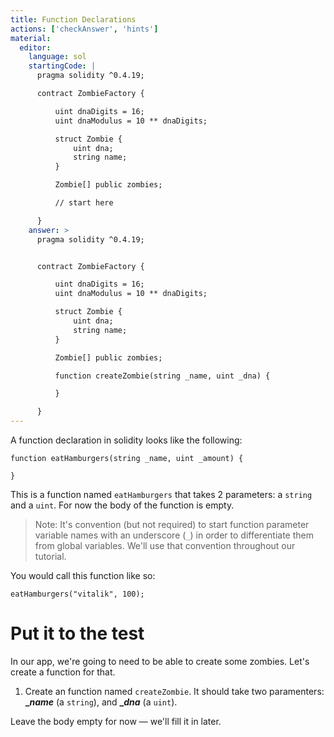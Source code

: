 ```yaml
---
title: Function Declarations
actions: ['checkAnswer', 'hints']
material:
  editor:
    language: sol
    startingCode: |
      pragma solidity ^0.4.19;

      contract ZombieFactory {

          uint dnaDigits = 16;
          uint dnaModulus = 10 ** dnaDigits;

          struct Zombie {
              uint dna;
              string name;
          }

          Zombie[] public zombies;

          // start here

      }
    answer: >
      pragma solidity ^0.4.19;


      contract ZombieFactory {

          uint dnaDigits = 16;
          uint dnaModulus = 10 ** dnaDigits;

          struct Zombie {
              uint dna;
              string name;
          }

          Zombie[] public zombies;

          function createZombie(string _name, uint _dna) {

          }

      }
---
```


A function declaration in solidity looks like the following:

```
function eatHamburgers(string _name, uint _amount) {

}
```

This is a function named `eatHamburgers` that takes 2 parameters: a `string` and a `uint`. For now the body of the function is empty.

> Note: It's convention (but not required) to start function parameter variable names with an underscore (`_`) in order to differentiate them from global variables. We'll use that convention throughout our tutorial.

You would call this function like so:

```
eatHamburgers("vitalik", 100);
```

# Put it to the test

In our app, we're going to need to be able to create some zombies. Let's create a function for that.

1. Create an function named `createZombie`. It should take two paramenters: **__name_** (a `string`), and **__dna_** (a `uint`).

Leave the body empty for now — we'll fill it in later.
